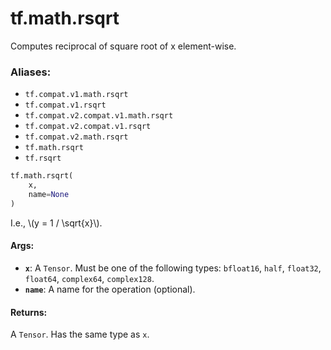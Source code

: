 <div itemscope itemtype="http://developers.google.com/ReferenceObject">
<meta itemprop="name" content="tf.math.rsqrt" />
<meta itemprop="path" content="Stable" />
</div>

# tf.math.rsqrt

Computes reciprocal of square root of x element-wise.

### Aliases:

* `tf.compat.v1.math.rsqrt`
* `tf.compat.v1.rsqrt`
* `tf.compat.v2.compat.v1.math.rsqrt`
* `tf.compat.v2.compat.v1.rsqrt`
* `tf.compat.v2.math.rsqrt`
* `tf.math.rsqrt`
* `tf.rsqrt`

``` python
tf.math.rsqrt(
    x,
    name=None
)
```

<!-- Placeholder for "Used in" -->

I.e., \\(y = 1 / \sqrt{x}\\).

#### Args:


* <b>`x`</b>: A `Tensor`. Must be one of the following types: `bfloat16`, `half`, `float32`, `float64`, `complex64`, `complex128`.
* <b>`name`</b>: A name for the operation (optional).


#### Returns:

A `Tensor`. Has the same type as `x`.
